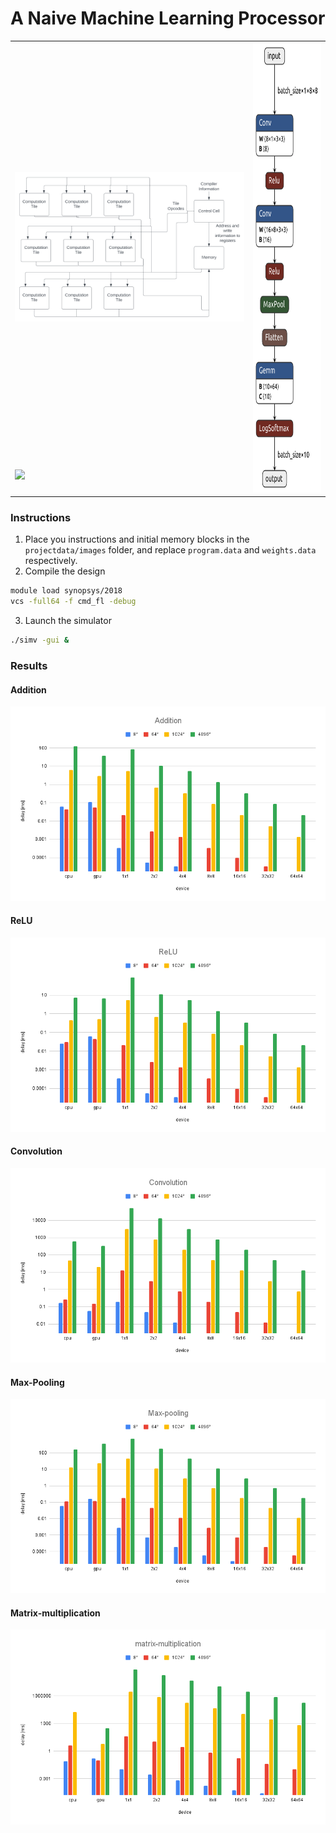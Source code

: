 # A Naive Machine Learning Processor


<table>
    <tbody>
        <tr>
            <td><img src="benchmark/overview.png" width="600"/></td>
            <td rowspan=2><img src="benchmark/mnist.onnx.png" height="720"/></td>
        </tr>
        <tr>
            <td><img src="benchmark/VLSI.gif" width="600"/> </td>
        </tr>
    </tbody>
</table>

### Instructions

1. Place you instructions and initial memory blocks in the `projectdata/images` folder, and replace `program.data` and `weights.data` respectively. 
2. Compile the design

```bash
module load synopsys/2018
vcs -full64 -f cmd_fl -debug
```

3. Launch the simulator

```bash
./simv -gui &
```

### Results
#### Addition
![](benchmark/Addition.png)

#### ReLU
![](benchmark/ReLU.png)

#### Convolution
![](benchmark/Convolution.png)

#### Max-Pooling
![](benchmark/Max-pooling.png)

#### Matrix-multiplication
![](benchmark/matrix-multiplication.png)

